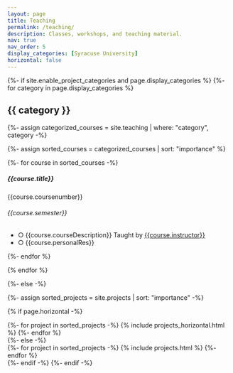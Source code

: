 ```yaml
---
layout: page
title: Teaching
permalink: /teaching/
description: Classes, workshops, and teaching material. 
nav: true
nav_order: 5
display_categories: [Syracuse University] 
horizontal: false
---
```


<div class="projects">
{%- if site.enable_project_categories and page.display_categories %}
  <!-- Display categorized courses -->
  {%- for category in page.display_categories %}
  <h2 class="category">{{ category }}</h2>
  {%- assign categorized_courses = site.teaching | where: "category", category -%}
  
  {%- assign sorted_courses = categorized_courses | sort: "importance" %}
  <!-- Generate cards for each project -->
 
  <div class="content">
    {%- for course in sorted_courses -%}
      
<div class="card mt-3">
  <div class="p-3">
    <div class="row">
      <div class="col-sm-10">
        <h5 class="font-weight-bold">{{course.title}}</h5>
      </div>
      <div class="col-sm-2 text-left text-sm-right">
        <span class="badge font-weight-bold {{course.color}} darken-1 text-uppercase align-middle" target="_blank">
            {{course.coursenumber}}
        </span>     
      </div>
    </div>
    <h6 class="font-italic mt-2 mt-sm-0">{{course.semester}}</h6>
    <ul class="card-text font-weight-light list-group list-group-flush">
      <li class="list-group-item">○ {{course.courseDescription}} Taught by <a href="{{course.instructorURL}}">{{course.instructor}}</a> </li>
      <li class="list-group-item">○ {{course.personalRes}} </li>
    </ul>
  </div>
</div>

{%- endfor %}
  </div>

  {% endfor %}

{%- else -%}
<!-- Display projects without categories -->
  {%- assign sorted_projects = site.projects | sort: "importance" -%}
  <!-- Generate cards for each project -->
  {% if page.horizontal -%}
  <div class="container">
    <div class="row row-cols-2">
    {%- for project in sorted_projects -%}
      {% include projects_horizontal.html %}
    {%- endfor %}
    </div>
  </div>
  {%- else -%}
  <div class="grid">
    {%- for project in sorted_projects -%}
      {% include projects.html %}
    {%- endfor %}
  </div>
  {%- endif -%}
{%- endif -%}
</div>
